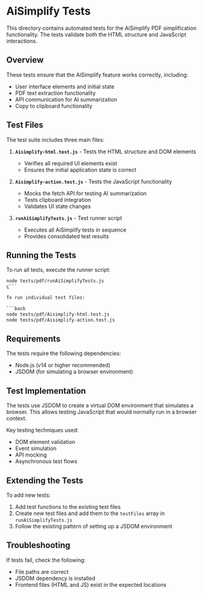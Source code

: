 # AiSimplify Tests

This directory contains automated tests for the AiSimplify PDF simplification functionality. The tests validate both the HTML structure and JavaScript interactions.

## Overview

These tests ensure that the AiSimplify feature works correctly, including:

- User interface elements and initial state
- PDF text extraction functionality
- API communication for AI summarization
- Copy to clipboard functionality

## Test Files

The test suite includes three main files:

1. **`Aisimplify-html.test.js`** - Tests the HTML structure and DOM elements

   - Verifies all required UI elements exist
   - Ensures the initial application state is correct

2. **`Aisimplify-action.test.js`** - Tests the JavaScript functionality

   - Mocks the fetch API for testing AI summarization
   - Tests clipboard integration
   - Validates UI state changes

3. **`runAiSimplifyTests.js`** - Test runner script
   - Executes all AiSimplify tests in sequence
   - Provides consolidated test results

## Running the Tests

To run all tests, execute the runner script:

````bash
node tests/pdf/runAiSimplifyTests.js
ç```

To run individual test files:

```bash
node tests/pdf/Aisimplify-html.test.js
node tests/pdf/Aisimplify-action.test.js
````

## Requirements

The tests require the following dependencies:

- Node.js (v14 or higher recommended)
- JSDOM (for simulating a browser environment)

## Test Implementation

The tests use JSDOM to create a virtual DOM environment that simulates a browser. This allows testing JavaScript that would normally run in a browser context.

Key testing techniques used:

- DOM element validation
- Event simulation
- API mocking
- Asynchronous test flows

## Extending the Tests

To add new tests:

1. Add test functions to the existing test files
2. Create new test files and add them to the `testFiles` array in `runAiSimplifyTests.js`
3. Follow the existing pattern of setting up a JSDOM environment

## Troubleshooting

If tests fail, check the following:

- File paths are correct
- JSDOM dependency is installed
- Frontend files (HTML and JS) exist in the expected locations
